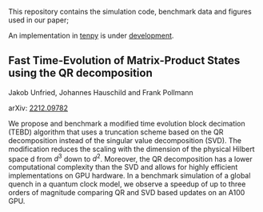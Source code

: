 This repository contains the simulation code, benchmark data and figures used in our paper;

An implementation in [tenpy](https://github.com/tenpy/tenpy) is under [development](https://github.com/tenpy/tenpy/pull/202).

## Fast Time-Evolution of Matrix-Product States using the QR decomposition
Jakob Unfried, Johannes Hauschild and Frank Pollmann

arXiv: [2212.09782](https://arxiv.org/abs/2212.09782)

We propose and benchmark a modified time evolution block decimation (TEBD) algorithm that uses a 
truncation scheme based on the QR decomposition instead of the singular value decomposition (SVD).
The modification reduces the scaling with the dimension of the physical Hilbert space d from $d^3$ 
down to $d^2$. Moreover, the QR decomposition has a lower computational complexity than the SVD and 
allows for highly efficient implementations on GPU hardware. In a benchmark simulation of a global
quench in a quantum clock model, we observe a speedup of up to three orders of magnitude comparing
QR and SVD based updates on an A100 GPU.

